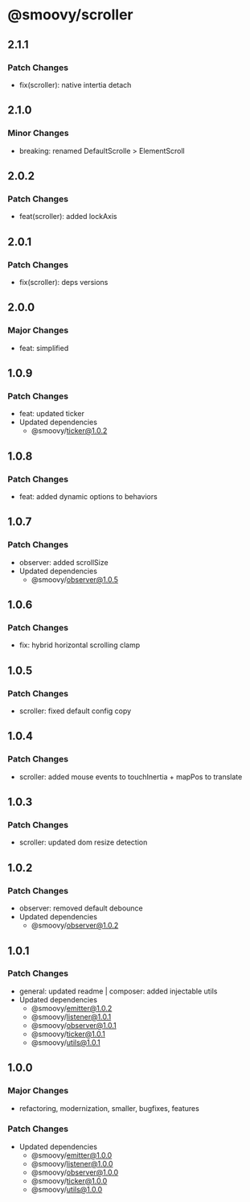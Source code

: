 # @smoovy/scroller

## 2.1.1

### Patch Changes

- fix(scroller): native intertia detach

## 2.1.0

### Minor Changes

- breaking: renamed DefaultScrolle > ElementScroll

## 2.0.2

### Patch Changes

- feat(scroller): added lockAxis

## 2.0.1

### Patch Changes

- fix(scroller): deps versions

## 2.0.0

### Major Changes

- feat: simplified

## 1.0.9

### Patch Changes

- feat: updated ticker
- Updated dependencies
  - @smoovy/ticker@1.0.2

## 1.0.8

### Patch Changes

- feat: added dynamic options to behaviors

## 1.0.7

### Patch Changes

- observer: added scrollSize
- Updated dependencies
  - @smoovy/observer@1.0.5

## 1.0.6

### Patch Changes

- fix: hybrid horizontal scrolling clamp

## 1.0.5

### Patch Changes

- scroller: fixed default config copy

## 1.0.4

### Patch Changes

- scroller: added mouse events to touchInertia + mapPos to translate

## 1.0.3

### Patch Changes

- scroller: updated dom resize detection

## 1.0.2

### Patch Changes

- observer: removed default debounce
- Updated dependencies
  - @smoovy/observer@1.0.2

## 1.0.1

### Patch Changes

- general: updated readme | composer: added injectable utils
- Updated dependencies
  - @smoovy/emitter@1.0.2
  - @smoovy/listener@1.0.1
  - @smoovy/observer@1.0.1
  - @smoovy/ticker@1.0.1
  - @smoovy/utils@1.0.1

## 1.0.0

### Major Changes

- refactoring, modernization, smaller, bugfixes, features

### Patch Changes

- Updated dependencies
  - @smoovy/emitter@1.0.0
  - @smoovy/listener@1.0.0
  - @smoovy/observer@1.0.0
  - @smoovy/ticker@1.0.0
  - @smoovy/utils@1.0.0
